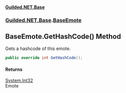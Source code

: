 
#### [Guilded.NET.Base](index 'index')
### [Guilded.NET.Base](index#Guilded_NET_Base 'Guilded.NET.Base').[BaseEmote](BaseEmote 'Guilded.NET.Base.BaseEmote')
## BaseEmote.GetHashCode() Method
Gets a hashcode of this emote.  
```csharp
public override int GetHashCode();
```

#### Returns
[System.Int32](https://docs.microsoft.com/en-us/dotnet/api/System.Int32 'System.Int32')  
Emote
